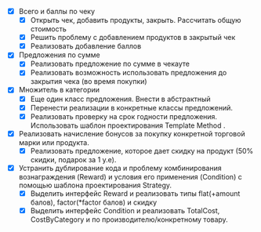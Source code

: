 - [x] Всего и баллы по чеку
    - [x] Открыть чек, добавить продукты, закрыть. Рассчитать общую стоимость
    - [x] Решить проблему с добавлением продуктов в закрытый чек
    - [x] Реализовать добавление баллов 
- [x] Предложения по сумме
    - [x] Реализовать предложение по сумме в чекауте
    - [x] Реализовать возможность использовать предложения до закрытия чека (во время покупки) 
- [x] Множитель в категории
    - [x] Еще один класс предложения. Внести в абстрактный
    - [x] Перенести реализации в конкретные классы предложений.
    - [x] Реализовать проверку на срок годности предложения. Использовать шаблон проектирования Template Method . 
- [x] Реализовать начисление бонусов за покупку конкретной торговой марки или продукта. 
    - [x] Реализовать предложение, которое дает скидку на продукт (50% скидки, подарок за 1 у.е). 
- [x] Устранить дублирование кода и проблему комбинирования вознаграждения (Reward) и условия его применения (Condition) с помощью шаблона проектирования Strategy.
    - [x] Выделить интерфейс Reward и реализовать типы flat(+amount балов), factor(*factor балов) и скидку
    - [x] Выделить интерфейс Condition и реализовать TotalCost, CostByCategory и по производителю/конкретному товару. 
